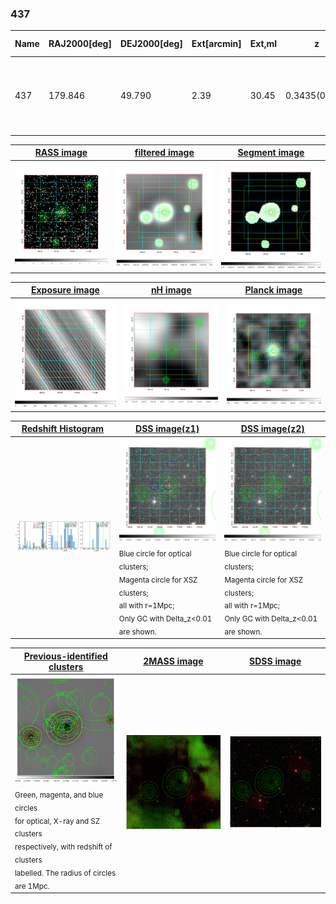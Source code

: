 <div STYLE="page-break-after: always;"></div>

### 437

|Name|RAJ2000[deg]|DEJ2000[deg] |Ext[arcmin]| Ext,ml | z | z_src| C|GC(XSZ,Delta_z<0.01)| GC(OPT,Delta_z<0.01)|GC| R_sig[arcmin] | R500[arcmin] | R500[Mpc]| CRsig[c/s] | CR500[c/s] |L500[1E44 erg/s]|F500[1E-12 erg/s/cm^2]| M500[1E14 Msun]|Tx[keV]|Cnt_sig|Beta|Rc[arcmin]|Comment|Alias|
|---|---|---|---|---|---|------|---|--------|---------|----------|---|---|---|---|---|---|---|---|---|---|---|---|---|---|
|437| 179.846| 49.790| 2.39| 30.45| 0.3435(0.008)| z1, z_xsz| B| Tar| N, RM, W| A, C, F20, MCXC, N, PSZ2, SPI, Tar, W| 11.238| 4.366| 1.278| 0.152(0.034)| 0.138(0.031)| 11.075(1.362)| 2.804(0.345)| 8.49(0.47)| 8.99(0.32)| 62.7| 0.891(-0.116+0.078)| 5.312(-0.839+0.661)| -| k280|

|[RASS image](../image/437/437_img.pdf)|[filtered image](../image/437/437_fil.pdf)|[Segment image](../image/437/437_seg.pdf)|
|-------------------|--------------------|-------------------|
| <img src="../image/437/437_img.png" width="300">  | <img src="../image/437/437_fil.png" width="300">   | <img src="../image/437/437_seg.png" width="300">  |

|[Exposure image](../image/437/437_mex.pdf)| [nH image](../image/437/437_nh.pdf)| [Planck image](../image/437/437_p.pdf)|
|-------------------|--------------------|-------------------|
|<img src="../image/437/437_mex.png" width="300">   | <img src="../image/437/437_nh.png" width="300">    | <img src="../image/437/437_p.png" width="300"> |

|[Redshift Histogram](../image/437/437_zg.pdf) | [DSS image(z1)](../image/437/437_dss_z1.pdf)      |  [DSS image(z2)](../image/437/437_dss_z2.pdf)    |
|-------------------|--------------------|-------------------|
|<img src="../image/437/437_zg.png" width="300"> |<img src="../image/437/437_dss_z1.png" width="300"> <sub><br>Blue circle for optical clusters; <br>Magenta circle for XSZ clusters; <br>all with r=1Mpc; <br>Only GC with Delta_z<0.01 are shown. </sub>| <img src="../image/437/437_dss_z2.png" width="300"><sub><br>Blue circle for optical clusters; <br>Magenta circle for XSZ clusters; <br>all with r=1Mpc; <br>Only GC with Delta_z<0.01 are shown. </sub> |

|[Previous-identified clusters](../image/437/437_gc.pdf) | [2MASS image](../image/437/437_2mass.pdf)      |[SDSS image](../image/437/437_sdss.pdf)   |
|-------------------|-------------------|-------------------|
|<img src=../image/437/437_gc.png width="300"> <br><sub>Green, magenta, and blue circles <br>for optical, X-ray and SZ clusters <br>respectively, with redshift of clusters <br>labelled. The radius of circles <br>are 1Mpc.</sub>|<img src="../image/437/437_2mass.png" width="300">  | <img src="../image/437/437_sdss.png" width="300">  |




